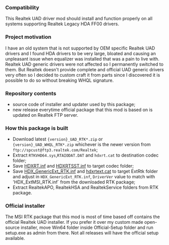 ### Compatibility
This Realtek UAD driver mod should install and function properly on all systems supporting Realtek Legacy HDA FF00 drivers.
### Project motivation
I have an old system that is not supported by OEM specific Realtek UAD drivers and I found HDA drivers to be very large, bloated and causing an unpleasant issue when equalizer was installed that was a pain to live with. Realtek UAD generic drivers were not affected so I permanently switched to them. But Realtek doesn't provide complete and official UAD generic drivers very often so I decided to custom craft it from parts since I discovered it is possible to do so without breaking WHQL signature.
### Repository contents
- source code of installer and updater used by this package;
- new release everytime official package that this mod is based on is updated on Realtek FTP server.
### How this package is built
- Download latest `{version}_UAD_RTK*.zip` or  `{version}_UAD_WHQL_RTK*.zip` whichever is the newer version from `ftp://spcust@ftp3.realtek.com/Realtek`;
- Extract `RTKVHD64.sys`,`RTAIODAT.DAT` and `hdxrt.cat` to destination codec folder;
- Save [HDXRT.inf](https://raw.githubusercontent.com/alanfox2000/realtek-universal-audio-driver/master/UAD/Realtek/Codec_8787.1/HDXRT.inf) and [HDXRTSST.inf](https://raw.githubusercontent.com/alanfox2000/realtek-universal-audio-driver/master/UAD/Realtek/Codec_8787.1/HDXRTSST.inf) to target codec folder;
- Save [HDX_GenericExt_RTK.inf](https://raw.githubusercontent.com/alanfox2000/realtek-universal-audio-driver/master/UAD/Realtek/ExtRtk_8787.1/HDX_GenericExt_RTK.inf) and [hdxrtext.cat](https://raw.githubusercontent.com/alanfox2000/realtek-universal-audio-driver/master/UAD/Realtek/ExtRtk_8787.1/hdxrtext.cat) to target ExtRtk folder and adjust in `HDX_GenericExt_RTK.inf`, `DriverVer` value to match with 'HDX_ExtMSI_RTK.inf` from the downloaded RTK package;
- Extract RealtekAPO, RealtekHSA and RealtekService folders from RTK package.
### Official installer
The MSI RTK package that this mod is most of time based off contains the official Realtek UAD installer. If you prefer it over my custom made open-source installer, move Win64 folder inside Official-Setup folder and run setup.exe as admin from there. Not all releases will have the official setup available.